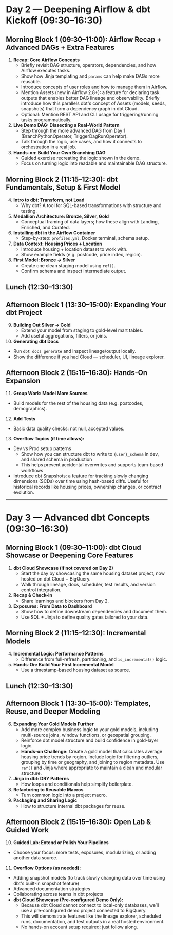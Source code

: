 # Day 2 — Deepening Airflow & dbt Kickoff (09:30–16:30)

## Morning Block 1 (09:30–11:00): Airflow Recap + Advanced DAGs + Extra Features
1. **Recap: Core Airflow Concepts**
   - Briefly revisit DAG structure, operators, dependencies, and how Airflow executes tasks.
   - Show how Jinja templating and `params` can help make DAGs more reusable.
   - Introduce concepts of user roles and how to manage them in Airflow.
   - Mention Assets (new in Airflow 2.8+): a feature for declaring task outputs that enables better DAG lineage and observability. Briefly introduce how this parallels dbt's concept of Assets (models, seeds, snapshots) that form a dependency graph in dbt Cloud.
   - Optional: Mention REST API and CLI usage for triggering/running tasks programmatically.
2. **Live Demo DAG: Dissecting a Real-World Pattern**
   - Step through the more advanced DAG from Day 1 (BranchPythonOperator, TriggerDagRunOperator).
   - Talk through the logic, use cases, and how it connects to orchestration in a real job.
3. **Hands-on: Build Your Own Branching DAG**
   - Guided exercise recreating the logic shown in the demo.
   - Focus on turning logic into readable and maintainable DAG structure.

## Morning Block 2 (11:15–12:30): dbt Fundamentals, Setup & First Model
4. **Intro to dbt: Transform, not Load**
   - Why dbt? A tool for SQL-based transformations with structure and testing.
5. **Medallion Architecture: Bronze, Silver, Gold**
   - Conceptual framing of data layers; how these align with Landing, Enriched, and Curated.
6. **Installing dbt in the Airflow Container**
   - Step-by-step: `profiles.yml`, Docker terminal, schema setup.
7. **Data Context: Housing Prices + Location**
   - Introduce housing + location dataset to work with.
   - Show example fields (e.g. postcode, price index, region).
8. **First Model: Bronze → Silver**
   - Create one clean staging model using `ref()`.
   - Confirm schema and inspect intermediate output.

## Lunch (12:30–13:30)

## Afternoon Block 1 (13:30–15:00): Expanding Your dbt Project
9. **Building Out Silver → Gold**
   - Extend your model from staging to gold-level mart tables.
   - Add useful aggregations, filters, or joins.
10. **Generating dbt Docs**
   - Run `dbt docs generate` and inspect lineage/output locally.
   - Show the difference if you had Cloud — scheduler, UI, lineage explorer.

## Afternoon Block 2 (15:15–16:30): Hands-On Expansion
11. **Group Work: Model More Sources**
   - Build models for the rest of the housing data (e.g. postcodes, demographics).
12. **Add Tests**
   - Basic data quality checks: not null, accepted values.
13. **Overflow Topics (if time allows):**
   - Dev vs Prod setup patterns
     - Show how you can structure dbt to write to `{user}_schema` in dev, and shared schema in production
     - This helps prevent accidental overwrites and supports team-based workflows
   - Introduce dbt Snapshots: a feature for tracking slowly changing dimensions (SCDs) over time using hash-based diffs. Useful for historical records like housing prices, ownership changes, or contract evolution.

---

# Day 3 — Advanced dbt Concepts (09:30–16:30)

## Morning Block 1 (09:30–11:00): dbt Cloud Showcase or Deepening Core Features
1. **dbt Cloud Showcase (if not covered on Day 2)**
   - Start the day by showcasing the same housing dataset project, now hosted on dbt Cloud + BigQuery.
   - Walk through lineage, docs, scheduler, test results, and version control integration.
2. **Recap & Check-in**
   - Share learnings and blockers from Day 2.
3. **Exposures: From Data to Dashboard**
   - Show how to define downstream dependencies and document them.
   - Use SQL + Jinja to define quality gates tailored to your data.

## Morning Block 2 (11:15–12:30): Incremental Models
4. **Incremental Logic: Performance Patterns**
   - Difference from full-refresh, partitioning, and `is_incremental()` logic.
5. **Hands-On: Build Your First Incremental Model**
   - Use a timestamp-based housing dataset as source.

## Lunch (12:30–13:30)

## Afternoon Block 1 (13:30–15:00): Templates, Reuse, and Deeper Modeling
6. **Expanding Your Gold Models Further**
   - Add more complex business logic to your gold models, including multi-source joins, window functions, or geospatial grouping.
   - Reinforce dbt model structure and build confidence in gold-layer logic.
   - **Hands-on Challenge:** Create a gold model that calculates average housing price trends by region. Include logic for filtering outliers, grouping by time or geography, and joining to region metadata. Use `ref()` and Jinja where appropriate to maintain a clean and modular structure.
7. **Jinja in dbt: DRY Patterns**
   - How loops and conditionals help simplify boilerplate.
8. **Refactoring to Reusable Macros**
   - Turn common logic into a project macro.
9. **Packaging and Sharing Logic**
   - How to structure internal dbt packages for reuse.

## Afternoon Block 2 (15:15–16:30): Open Lab & Guided Work
10. **Guided Lab: Extend or Polish Your Pipelines**
   - Choose your focus: more tests, exposures, modularizing, or adding another data source.
11. **Overflow Options (as needed):**
   - Adding snapshot models (to track slowly changing data over time using dbt's built-in snapshot feature)
   - Advanced documentation strategies
   - Collaborating across teams in dbt projects
   - **dbt Cloud Showcase (Pre-configured Demo Only):**
     - Because dbt Cloud cannot connect to local-only databases, we’ll use a pre-configured demo project connected to BigQuery.
     - This will demonstrate features like the lineage explorer, scheduled runs, documentation, and test outputs in a real hosted environment.
     - No hands-on account setup required; just follow along.
